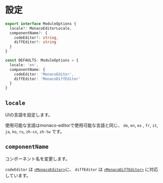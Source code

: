 # 設定
```ts
export interface ModuleOptions {
  locale?: MonacoEditorLocale,
  componentName?: {
    codeEditor?: string,
    diffEditor?: string
  }
}

const DEFAULTS: ModuleOptions = {
  locale: 'en',
  componentName: {
    codeEditor: 'MonacoEditor',
    diffEditor: 'MonacoDiffEditor'
  }
}
```

## `locale`

UIの言語を設定します。

使用可能な言語はmonaco-editorで使用可能な言語と同じ、 `de`, `en`, `es` , `fr`, `it`, `ja`, `ko`, `ru`, `zh-cn`, `zh-tw` です。

## `componentName`

コンポーネント名を変更します。

`codeEditor` は [`<MonacoEditor>`](../references/monaco-editor)に、 `diffEditor` は [`<MonacoDiffEditor>`](../references/monaco-diff-editor) に対応しています。
